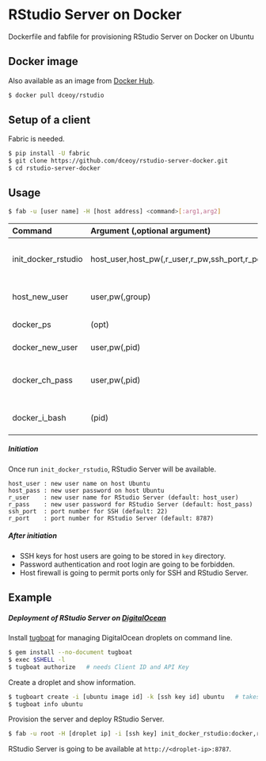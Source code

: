 RStudio Server on Docker
========================

Dockerfile and fabfile for provisioning RStudio Server on Docker on Ubuntu

Docker image
------------

Also available as an image from [Docker Hub](https://hub.docker.com/r/dceoy/rstudio/).

```sh
$ docker pull dceoy/rstudio
```

Setup of a client
-----------------

Fabric is needed.

```sh
$ pip install -U fabric
$ git clone https://github.com/dceoy/rstudio-server-docker.git
$ cd rstudio-server-docker
```

Usage
-----

```sh
$ fab -u [user name] -H [host address] <command>[:arg1,arg2]
```

| Command             | Argument (,optional argument)                   | Description                      |
|:--------------------|:------------------------------------------------|:---------------------------------|
| init_docker_rstudio | host_user,host_pw(,r_user,r_pw,ssh_port,r_port) | Set up Docker and RStudio Server |
| host_new_user       | user,pw(,group)                                 | Add a host user with SSH keys    |
| docker_ps           | (opt)                                           | Print Docker ps                  |
| docker_new_user     | user,pw(,pid)                                   | Add a user on Docker             |
| docker_ch_pass      | user,pw(,pid)                                   | Change a user password on Docker |
| docker_i_bash       | (pid)                                           | Run bash on Docker (interactive) |

##### Initiation

Once run `init_docker_rstudio`, RStudio Server will be available.

    host_user : new user name on host Ubuntu  
    host_pass : new user password on host Ubuntu  
    r_user    : new user name for RStudio Server (default: host_user)  
    r_pass    : new user password for RStudio Server (default: host_pass)  
    ssh_port  : port number for SSH (default: 22)  
    r_port    : port number for RStudio Server (default: 8787)

##### After initiation

- SSH keys for host users are going to be stored in `key` directory.
- Password authentication and root login are going to be forbidden.
- Host firewall is going to permit ports only for SSH and RStudio Server.

Example
-------

##### Deployment of RStudio Server on [DigitalOcean](https://www.digitalocean.com/?refcode=2b30b7b68ac5)

Install [tugboat](https://github.com/pearkes/tugboat) for managing DigitalOcean droplets on command line.

```sh
$ gem install --no-document tugboat
$ exec $SHELL -l
$ tugboat authorize   # needs Client ID and API Key
```

Create a droplet and show information.

```sh
$ tugboart create -i [ubuntu image id] -k [ssh key id] ubuntu   # takes about 1 minute
$ tugboat info ubuntu
```

Provision the server and deploy RStudio Server.

```sh
$ fab -u root -H [droplet ip] -i [ssh key] init_docker_rstudio:docker,rstudio
```

RStudio Server is going to be available at `http://<droplet-ip>:8787`.
